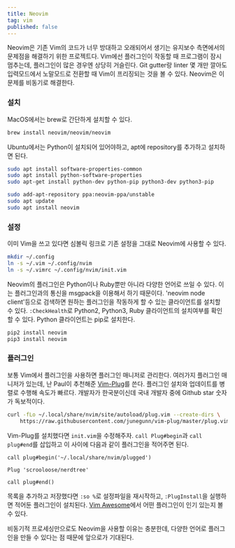 ```yaml
---
title: Neovim
tag: vim
published: false
---
```


Neovim은 기존 Vim의 코드가 너무 방대하고 오래되어서 생기는 유지보수 측면에서의 문제점을 해결하기 위한 프로젝트다. Vim에선 플러그인이 작동할 때 프로그램이 잠시 멈추는데, 플러그인이 많은 경우엔 상당히 거슬린다. Git gutter랑 linter 몇 개만 깔아도 입력모드에서 노말모드로 전환할 때 Vim이 프리징되는 것을 볼 수 있다. Neovim은 이 문제를 비동기로 해결한다.

### 설치

MacOS에서는 brew로 간단하게 설치할 수 있다.

```sh
brew install neovim/neovim/neovim
```

Ubuntu에서는 Python이 설치되어 있어야하고, apt에 repository를 추가하고 설치하면 된다.

```sh
sudo apt install software-properties-common
sudo apt install python-software-properties
sudo apt-get install python-dev python-pip python3-dev python3-pip

sudo add-apt-repository ppa:neovim-ppa/unstable
sudo apt update
sudo apt install neovim
```

### 설정

이미 Vim을 쓰고 있다면 심볼릭 링크로 기존 설정을 그대로 Neovim에 사용할 수 있다.

```sh
mkdir ~/.config
ln -s ~/.vim ~/.config/nvim
ln -s ~/.vimrc ~/.config/nvim/init.vim
```

Neovim의 플러그인은 Python이나 Ruby뿐만 아니라 다양한 언어로 쓰일 수 있다. 이는 플러그인과의 통신을 msgpack을 이용해서 하기 때문이다. 'neovim node client'등으로 검색하면 원하는 플러그인을 작동하게 할 수 있는 클라이언트를 설치할 수 있다. `:CheckHealth`로 Python2, Python3, Ruby 클라이언트의 설치여부를 확인할 수 있다. Python 클라이언트는 pip로 설치한다.

```sh
pip2 install neovim
pip3 install neovim
```

### 플러그인

보통 Vim에서 플러그인을 사용하면 플러그인 매니저로 관리한다. 여러가지 플러그인 매니저가 있는데, 난 Paul이 추천해준 [Vim-Plug](https://github.com/junegunn/vim-plug)를 쓴다. 플러그인 설치와 업데이트를 병렬로 수행해 속도가 빠르다. 개발자가 한국분이신데 국내 개발자 중에 Github star 숫자가 독보적이다.

```sh
curl -fLo ~/.local/share/nvim/site/autoload/plug.vim --create-dirs \
    https://raw.githubusercontent.com/junegunn/vim-plug/master/plug.vim
```

Vim-Plug를 설치했다면 `init.vim`을 수정해주자. `call Plug#begin`과 `call plug#end`를 삽입하고 이 사이에 다음과 같이 플러그인을 적어주면 된다.

```vim
call plug#begin('~/.local/share/nvim/plugged')

Plug 'scrooloose/nerdtree'

call plug#end()
```

목록을 추가하고 저장했다면 `:so %`로 설정파일을 재시작하고, `:PlugInstall`을 실행하면 적어둔 플러그인이 설치된다. [Vim Awesome](http://vimawesome.com)에서 어떤 플러그인이 인기 있는지 볼 수 있다.

비동기적 프로세싱만으로도 Neovim을 사용할 이유는 충분한데, 다양한 언어로 플러그인을 만들 수 있다는 점 때문에 앞으로가 기대된다.
